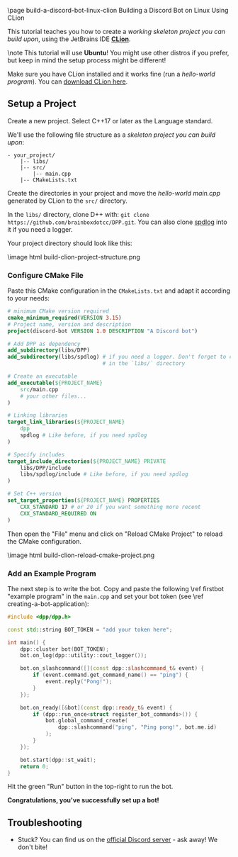 \page build-a-discord-bot-linux-clion Building a Discord Bot on Linux Using CLion

This tutorial teaches you how to create a _working skeleton project you can build upon_, using the JetBrains IDE **[CLion](https://www.jetbrains.com/clion/)**.

\note This tutorial will use **Ubuntu**! You might use other distros if you prefer, but keep in mind the setup process might be different!

Make sure you have CLion installed and it works fine (run a _hello-world program_). You can [download CLion here](https://www.jetbrains.com/de-de/clion/download/).

## Setup a Project

Create a new project. Select C++17 or later as the Language standard.

We'll use the following file structure as a _skeleton project you can build upon_:

```puml
- your_project/
	|-- libs/
	|-- src/
		|-- main.cpp
	|-- CMakeLists.txt
```

Create the directories in your project and move the _hello-world main.cpp_ generated by CLion to the `src/` directory.

In the `libs/` directory, clone D++ with: `git clone https://github.com/brainboxdotcc/DPP.git`. You can also clone [spdlog](https://github.com/gabime/spdlog) into it if you need a logger.

Your project directory should look like this:

\image html build-clion-project-structure.png

### Configure CMake File

Paste this CMake configuration in the `CMakeLists.txt` and adapt it according to your needs:

~~~~~~~~~~~~~~cmake
# minimum CMake version required
cmake_minimum_required(VERSION 3.15)
# Project name, version and description
project(discord-bot VERSION 1.0 DESCRIPTION "A Discord bot")

# Add DPP as dependency
add_subdirectory(libs/DPP)
add_subdirectory(libs/spdlog) # if you need a logger. Don't forget to clone sources
                              # in the `libs/` directory

# Create an executable
add_executable(${PROJECT_NAME}
	src/main.cpp
	# your other files...
)

# Linking libraries
target_link_libraries(${PROJECT_NAME}
	dpp
	spdlog # Like before, if you need spdlog
)

# Specify includes
target_include_directories(${PROJECT_NAME} PRIVATE
	libs/DPP/include
	libs/spdlog/include # Like before, if you need spdlog
)

# Set C++ version
set_target_properties(${PROJECT_NAME} PROPERTIES
	CXX_STANDARD 17 # or 20 if you want something more recent
	CXX_STANDARD_REQUIRED ON
)
~~~~~~~~~~~~~~

Then open the "File" menu and click on "Reload CMake Project" to reload the CMake configuration.

\image html build-clion-reload-cmake-project.png

### Add an Example Program

The next step is to write the bot. Copy and paste the following \ref firstbot "example program" in the `main.cpp` and set your bot token (see \ref creating-a-bot-application):

~~~~~~~~~~~~~~~cpp
#include <dpp/dpp.h>

const std::string BOT_TOKEN = "add your token here";

int main() {
	dpp::cluster bot(BOT_TOKEN);
	bot.on_log(dpp::utility::cout_logger());

	bot.on_slashcommand([](const dpp::slashcommand_t& event) {
		if (event.command.get_command_name() == "ping") {
			event.reply("Pong!");
		}
	});

	bot.on_ready([&bot](const dpp::ready_t& event) {
		if (dpp::run_once<struct register_bot_commands>()) {
			bot.global_command_create(
				dpp::slashcommand("ping", "Ping pong!", bot.me.id)
			);
		}
	});

	bot.start(dpp::st_wait);
	return 0;
}
~~~~~~~~~~~~~~~

Hit the green "Run" button in the top-right to run the bot.

**Congratulations, you've successfully set up a bot!**

## Troubleshooting

- Stuck? You can find us on the [official Discord server](https://discord.gg/dpp) - ask away! We don't bite!